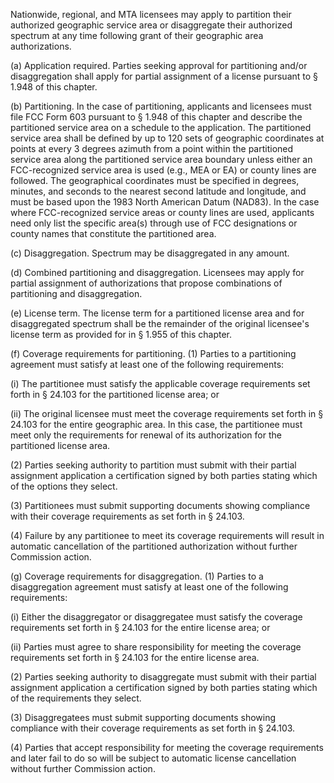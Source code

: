 Nationwide, regional, and MTA licensees may apply to partition their authorized geographic service area or disaggregate their authorized spectrum at any time following grant of their geographic area authorizations.

(a) Application required. Parties seeking approval for partitioning and/or disaggregation shall apply for partial assignment of a license pursuant to § 1.948 of this chapter.

(b) Partitioning. In the case of partitioning, applicants and licensees must file FCC Form 603 pursuant to § 1.948 of this chapter and describe the partitioned service area on a schedule to the application. The partitioned service area shall be defined by up to 120 sets of geographic coordinates at points at every 3 degrees azimuth from a point within the partitioned service area along the partitioned service area boundary unless either an FCC-recognized service area is used (e.g., MEA or EA) or county lines are followed. The geographical coordinates must be specified in degrees, minutes, and seconds to the nearest second latitude and longitude, and must be based upon the 1983 North American Datum (NAD83). In the case where FCC-recognized service areas or county lines are used, applicants need only list the specific area(s) through use of FCC designations or county names that constitute the partitioned area.
              

(c) Disaggregation. Spectrum may be disaggregated in any amount.

(d) Combined partitioning and disaggregation. Licensees may apply for partial assignment of authorizations that propose combinations of partitioning and disaggregation.

(e) License term. The license term for a partitioned license area and for disaggregated spectrum shall be the remainder of the original licensee's license term as provided for in § 1.955 of this chapter.

(f) Coverage requirements for partitioning. (1) Parties to a partitioning agreement must satisfy at least one of the following requirements:

(i) The partitionee must satisfy the applicable coverage requirements set forth in § 24.103 for the partitioned license area; or

(ii) The original licensee must meet the coverage requirements set forth in § 24.103 for the entire geographic area. In this case, the partitionee must meet only the requirements for renewal of its authorization for the partitioned license area.

(2) Parties seeking authority to partition must submit with their partial assignment application a certification signed by both parties stating which of the options they select.

(3) Partitionees must submit supporting documents showing compliance with their coverage requirements as set forth in § 24.103.

(4) Failure by any partitionee to meet its coverage requirements will result in automatic cancellation of the partitioned authorization without further Commission action.

(g) Coverage requirements for disaggregation. (1) Parties to a disaggregation agreement must satisfy at least one of the following requirements:

(i) Either the disaggregator or disaggregatee must satisfy the coverage requirements set forth in § 24.103 for the entire license area; or

(ii) Parties must agree to share responsibility for meeting the coverage requirements set forth in § 24.103 for the entire license area.

(2) Parties seeking authority to disaggregate must submit with their partial assignment application a certification signed by both parties stating which of the requirements they select.

(3) Disaggregatees must submit supporting documents showing compliance with their coverage requirements as set forth in § 24.103.

(4) Parties that accept responsibility for meeting the coverage requirements and later fail to do so will be subject to automatic license cancellation without further Commission action.

